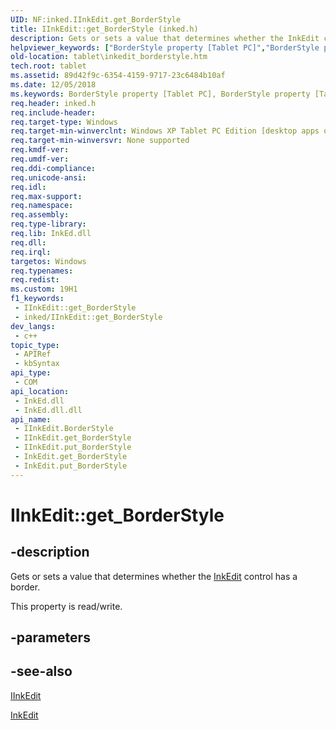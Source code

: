 ```yaml
---
UID: NF:inked.IInkEdit.get_BorderStyle
title: IInkEdit::get_BorderStyle (inked.h)
description: Gets or sets a value that determines whether the InkEdit control has a border.
helpviewer_keywords: ["BorderStyle property [Tablet PC]","BorderStyle property [Tablet PC]","IInkEdit interface","IInkEdit interface [Tablet PC]","BorderStyle property","IInkEdit.BorderStyle","IInkEdit.get_BorderStyle","IInkEdit::BorderStyle","IInkEdit::get_BorderStyle","IInkEdit::put_BorderStyle","InkEdit.get_BorderStyle","InkEdit.put_BorderStyle","get_BorderStyle","inked/IInkEdit::BorderStyle","inked/IInkEdit::get_BorderStyle","inked/IInkEdit::put_BorderStyle","put_BorderStyle","rtfFixedSingle","rtfNoBorder","tablet.inkedit_borderstyle"]
old-location: tablet\inkedit_borderstyle.htm
tech.root: tablet
ms.assetid: 89d42f9c-6354-4159-9717-23c6484b10af
ms.date: 12/05/2018
ms.keywords: BorderStyle property [Tablet PC], BorderStyle property [Tablet PC],IInkEdit interface, IInkEdit interface [Tablet PC],BorderStyle property, IInkEdit.BorderStyle, IInkEdit.get_BorderStyle, IInkEdit::BorderStyle, IInkEdit::get_BorderStyle, IInkEdit::put_BorderStyle, InkEdit.get_BorderStyle, InkEdit.put_BorderStyle, get_BorderStyle, inked/IInkEdit::BorderStyle, inked/IInkEdit::get_BorderStyle, inked/IInkEdit::put_BorderStyle, put_BorderStyle, rtfFixedSingle, rtfNoBorder, tablet.inkedit_borderstyle
req.header: inked.h
req.include-header: 
req.target-type: Windows
req.target-min-winverclnt: Windows XP Tablet PC Edition [desktop apps only]
req.target-min-winversvr: None supported
req.kmdf-ver: 
req.umdf-ver: 
req.ddi-compliance: 
req.unicode-ansi: 
req.idl: 
req.max-support: 
req.namespace: 
req.assembly: 
req.type-library: 
req.lib: InkEd.dll
req.dll: 
req.irql: 
targetos: Windows
req.typenames: 
req.redist: 
ms.custom: 19H1
f1_keywords:
 - IInkEdit::get_BorderStyle
 - inked/IInkEdit::get_BorderStyle
dev_langs:
 - c++
topic_type:
 - APIRef
 - kbSyntax
api_type:
 - COM
api_location:
 - InkEd.dll
 - InkEd.dll.dll
api_name:
 - IInkEdit.BorderStyle
 - IInkEdit.get_BorderStyle
 - IInkEdit.put_BorderStyle
 - InkEdit.get_BorderStyle
 - InkEdit.put_BorderStyle
---
```


# IInkEdit::get_BorderStyle


## -description

Gets or sets a value that determines whether the <a href="/windows/desktop/tablet/inkedit-control-reference">InkEdit</a> control has a border.

This property is read/write.

## -parameters

## -see-also

<a href="../inked/nn-inked-iinkedit.md">IInkEdit</a>



<a href="/windows/desktop/tablet/inkedit-control-reference">InkEdit</a>
